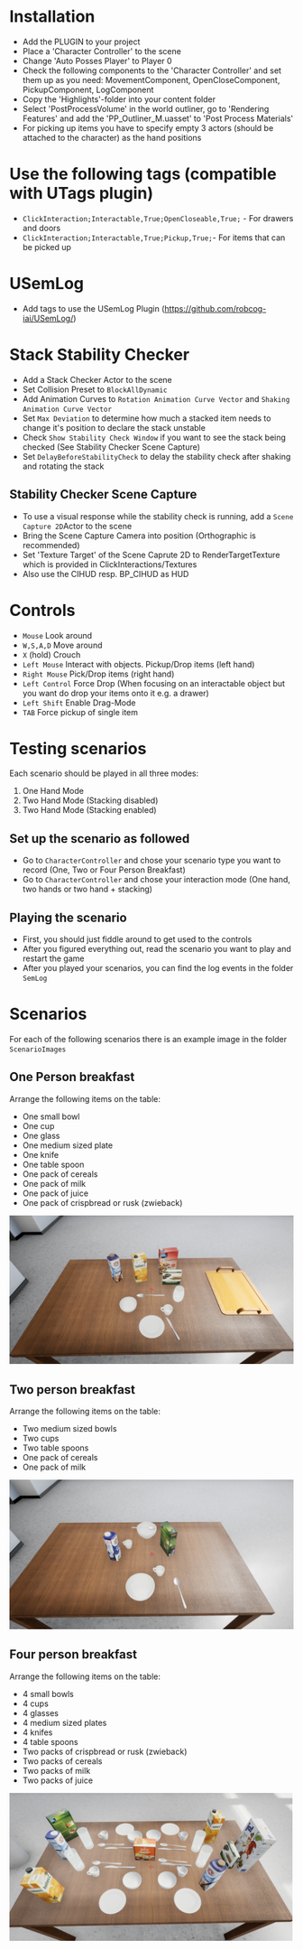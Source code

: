 # Installation
- Add the PLUGIN to your project
- Place a 'Character Controller' to the scene
 - Change 'Auto Posses Player' to Player 0
 - Check the following components to the 'Character Controller' and set them up as you need: MovementComponent, OpenCloseComponent,  PickupComponent,  LogComponent
- Copy the 'Highlights'-folder into your content folder
- Select 'PostProcessVolume' in the world outliner, go to 'Rendering Features' and add the 'PP_Outliner_M.uasset' to 'Post Process Materials'
- For picking up items you have to specify empty 3 actors (should be attached to the character) as the hand positions

# Use the following tags (compatible with UTags plugin)
- `ClickInteraction;Interactable,True;OpenCloseable,True;` - For drawers and doors
- `ClickInteraction;Interactable,True;Pickup,True;`- For items that can be picked up

# USemLog 
- Add tags to use the USemLog Plugin (https://github.com/robcog-iai/USemLog/)

# Stack Stability Checker
- Add a Stack Checker Actor to the scene
- Set Collision Preset to `BlockAllDynamic`
- Add Animation Curves to `Rotation Animation Curve Vector` and `Shaking Animation Curve Vector`
- Set `Max Deviation` to determine how much a stacked item needs to change it's position to declare the stack unstable
- Check `Show Stability Check Window` if you want to see the stack being checked (See Stability Checker Scene Capture)
- Set `DelayBeforeStabilityCheck` to delay the stability check after shaking and rotating the stack

## Stability Checker Scene Capture
- To use a visual response while the stability check is running, add a ```Scene Capture 2D```Actor to the scene
- Bring the Scene Capture Camera into position (Orthographic is recommended)
- Set 'Texture Target' of the Scene Caprute 2D to RenderTargetTexture which is provided in ClickInteractions/Textures
- Also use the CIHUD resp. BP_CIHUD as HUD

# Controls

 - `Mouse` Look around
 - `W,S,A,D` Move around
 - `X` (hold) Crouch
 - `Left Mouse` Interact with objects. Pickup/Drop items (left hand)
 - `Right Mouse` Pick/Drop items (right hand)
 - `Left Control` Force Drop (When focusing on an interactable object but you want do drop your items onto it e.g. a drawer)
 - `Left Shift` Enable Drag-Mode
 - `TAB` Force pickup of single item

# Testing scenarios
Each scenario should be played in all three modes:

1. One Hand Mode
2. Two Hand Mode (Stacking disabled)
3. Two Hand Mode (Stacking enabled)

## Set up the scenario as followed
- Go to `CharacterController` and chose your scenario type you want to record (One, Two or Four Person Breakfast)
- Go to `CharacterController` and chose your interaction mode (One hand, two hands or two hand + stacking)

## Playing the scenario
- First, you should just fiddle around to get used to the controls
- After you figured everything out, read the scenario you want to play and restart the game
- After you played your scenarios, you can find the log events in the folder `SemLog`

# Scenarios
For each of the following scenarios there is an example image in the folder `ScenarioImages`

## One Person breakfast
Arrange the following items on the table:

- One small bowl
- One cup
- One glass
- One medium sized plate
- One knife
- One table spoon
- One pack of cereals
- One pack of milk
- One pack of juice
- One pack of crispbread or rusk (zwieback)

![OnePersonBreakfast](/ScenarioImages/OnePerson.png)


## Two person breakfast
Arrange the following items on the table:

- Two medium sized bowls
- Two cups
- Two table spoons
- One pack of cereals 
- One pack of milk


![TwoPersonBreakfast](/ScenarioImages/TwoPerson.png)


## Four person breakfast
Arrange the following items on the table:

- 4 small bowls
- 4 cups
- 4 glasses
- 4 medium sized plates
- 4 knifes
- 4 table spoons
- Two packs of crispbread or rusk (zwieback)
- Two packs of cereals
- Two packs of milk
- Two packs of juice


![FourPersonBreakfast](/ScenarioImages/FourPerson.png)
